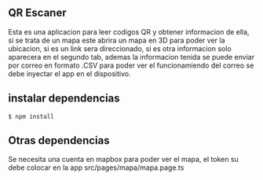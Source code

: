 
## QR Escaner
Esta es una aplicacion para leer codigos QR y obtener informacion de ella, si se trata de un mapa este abrira un mapa en 3D para poder ver la ubicacion, si es un link sera direccionado, si es otra informacion solo aparecera en el segundo tab, ademas la informacion tenida se puede enviar por correo en formato .CSV para poder ver el funcionamiendo del correo se debe inyectar el app en el dispositivo.

## instalar dependencias
`$ npm install`

## Otras dependencias
Se necesita una cuenta en mapbox para poder ver el mapa, el token su debe colocar en la app src/pages/mapa/mapa.page.ts
